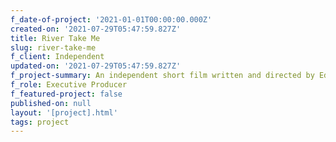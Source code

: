 ```yaml
---
f_date-of-project: '2021-01-01T00:00:00.000Z'
created-on: '2021-07-29T05:47:59.827Z'
title: River Take Me
slug: river-take-me
f_client: Independent
updated-on: '2021-07-29T05:47:59.827Z'
f_project-summary: An independent short film written and directed by Edie Deffebach.
f_role: Executive Producer
f_featured-project: false
published-on: null
layout: '[project].html'
tags: project
---
```



